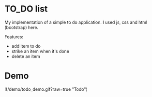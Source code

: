 # TO_DO list
My implementation of a simple to do application.
I used js, css and html (bootstrap) here.

Features:
- add item to do
- strike an item when it's done
- delete an item

# Demo
!(/demo/todo_demo.gif?raw=true "Todo")

